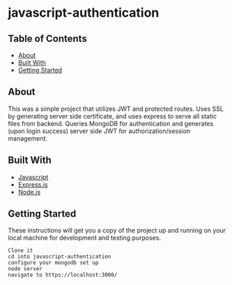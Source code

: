 # javascript-authentication

## Table of Contents
+ [About](#about)
+ [Built With](#built_with)
+ [Getting Started](#getting_started)

## About <a name = "about"></a>
This was a simple project that utilizes JWT and protected routes. Uses SSL by generating server side certificate, and uses express to serve all static files from backend. Queries MongoDB for authentication and generates (upon login success) server side JWT for authorization/session management.

## Built With <a name = "built_with"></a>
* [Javascript](https://developer.mozilla.org/en-US/docs/Web/JavaScript)
* [Express.js](https://expressjs.com)
* [Node.js](https://nodejs.org/en/)


## Getting Started <a name = "getting_started"></a>
These instructions will get you a copy of the project up and running on your local machine for development and testing purposes.

```
Clone it
cd into javascript-authentication
configure your mongodb set up
node server
navigate to https://localhost:3000/
```


